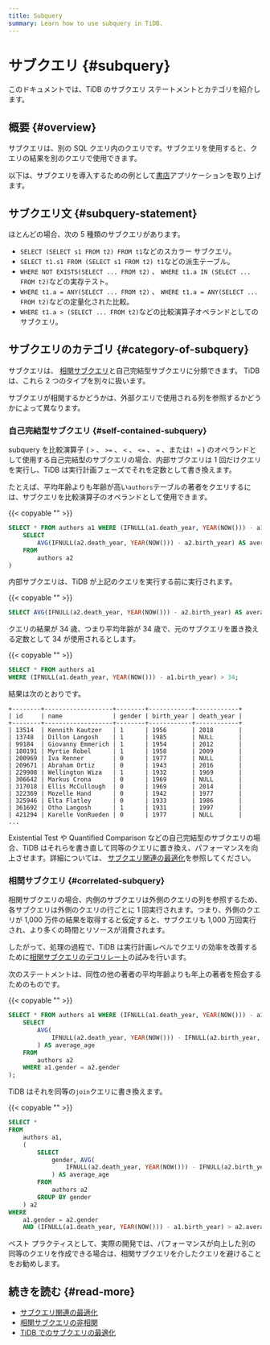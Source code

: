 ```yaml
---
title: Subquery
summary: Learn how to use subquery in TiDB.
---
```


# サブクエリ {#subquery}

このドキュメントでは、TiDB のサブクエリ ステートメントとカテゴリを紹介します。

## 概要 {#overview}

サブクエリは、別の SQL クエリ内のクエリです。サブクエリを使用すると、クエリの結果を別のクエリで使用できます。

以下は、サブクエリを導入するための例として[書店](/develop/dev-guide-bookshop-schema-design.md)アプリケーションを取り上げます。

## サブクエリ文 {#subquery-statement}

ほとんどの場合、次の 5 種類のサブクエリがあります。

-   `SELECT (SELECT s1 FROM t2) FROM t1`などのスカラー サブクエリ。
-   `SELECT t1.s1 FROM (SELECT s1 FROM t2) t1`などの派生テーブル。
-   `WHERE NOT EXISTS(SELECT ... FROM t2)` 、 `WHERE t1.a IN (SELECT ... FROM t2)`などの実存テスト。
-   `WHERE t1.a = ANY(SELECT ... FROM t2)` 、 `WHERE t1.a = ANY(SELECT ... FROM t2)`などの定量化された比較。
-   `WHERE t1.a > (SELECT ... FROM t2)`などの比較演算子オペランドとしてのサブクエリ。

## サブクエリのカテゴリ {#category-of-subquery}

サブクエリは、 [相関サブクエリ](https://en.wikipedia.org/wiki/Correlated_subquery)と自己完結型サブクエリに分類できます。 TiDB は、これら 2 つのタイプを別々に扱います。

サブクエリが相関するかどうかは、外部クエリで使用される列を参照するかどうかによって異なります。

### 自己完結型サブクエリ {#self-contained-subquery}

subquery を比較演算子 ( `>` 、 `>=` 、 `<` 、 `<=` 、 `=` 、または`! =` ) のオペランドとして使用する自己完結型のサブクエリの場合、内部サブクエリは 1 回だけクエリを実行し、TiDB は実行計画フェーズでそれを定数として書き換えます。

たとえば、平均年齢よりも年齢が高い`authors`テーブルの著者をクエリするには、サブクエリを比較演算子のオペランドとして使用できます。

{{< copyable "" >}}

```sql
SELECT * FROM authors a1 WHERE (IFNULL(a1.death_year, YEAR(NOW())) - a1.birth_year) > (
    SELECT
        AVG(IFNULL(a2.death_year, YEAR(NOW())) - a2.birth_year) AS average_age
    FROM
        authors a2
)
```

内部サブクエリは、TiDB が上記のクエリを実行する前に実行されます。

{{< copyable "" >}}

```sql
SELECT AVG(IFNULL(a2.death_year, YEAR(NOW())) - a2.birth_year) AS average_age FROM authors a2;
```

クエリの結果が 34 歳、つまり平均年齢が 34 歳で、元のサブクエリを置き換える定数として 34 が使用されるとします。

{{< copyable "" >}}

```sql
SELECT * FROM authors a1
WHERE (IFNULL(a1.death_year, YEAR(NOW())) - a1.birth_year) > 34;
```

結果は次のとおりです。

```
+--------+-------------------+--------+------------+------------+
| id     | name              | gender | birth_year | death_year |
+--------+-------------------+--------+------------+------------+
| 13514  | Kennith Kautzer   | 1      | 1956       | 2018       |
| 13748  | Dillon Langosh    | 1      | 1985       | NULL       |
| 99184  | Giovanny Emmerich | 1      | 1954       | 2012       |
| 180191 | Myrtie Robel      | 1      | 1958       | 2009       |
| 200969 | Iva Renner        | 0      | 1977       | NULL       |
| 209671 | Abraham Ortiz     | 0      | 1943       | 2016       |
| 229908 | Wellington Wiza   | 1      | 1932       | 1969       |
| 306642 | Markus Crona      | 0      | 1969       | NULL       |
| 317018 | Ellis McCullough  | 0      | 1969       | 2014       |
| 322369 | Mozelle Hand      | 0      | 1942       | 1977       |
| 325946 | Elta Flatley      | 0      | 1933       | 1986       |
| 361692 | Otho Langosh      | 1      | 1931       | 1997       |
| 421294 | Karelle VonRueden | 0      | 1977       | NULL       |
...
```

Existential Test や Quantified Comparison などの自己完結型のサブクエリの場合、TiDB はそれらを書き直して同等のクエリに置き換え、パフォーマンスを向上させます。詳細については、 [サブクエリ関連の最適化](/subquery-optimization.md)を参照してください。

### 相関サブクエリ {#correlated-subquery}

相関サブクエリの場合、内側のサブクエリは外側のクエリの列を参照するため、各サブクエリは外側のクエリの行ごとに 1 回実行されます。つまり、外側のクエリが 1,000 万件の結果を取得すると仮定すると、サブクエリも 1,000 万回実行され、より多くの時間とリソースが消費されます。

したがって、処理の過程で、TiDB は実行計画レベルでクエリの効率を改善するために[相関サブクエリのデコリレート](/correlated-subquery-optimization.md)の試みを行います。

次のステートメントは、同性の他の著者の平均年齢よりも年上の著者を照会するためのものです。

{{< copyable "" >}}

```sql
SELECT * FROM authors a1 WHERE (IFNULL(a1.death_year, YEAR(NOW())) - a1.birth_year) > (
    SELECT
        AVG(
            IFNULL(a2.death_year, YEAR(NOW())) - IFNULL(a2.birth_year, YEAR(NOW()))
        ) AS average_age
    FROM
        authors a2
    WHERE a1.gender = a2.gender
);
```

TiDB はそれを同等の`join`クエリに書き換えます。

{{< copyable "" >}}

```sql
SELECT *
FROM
    authors a1,
    (
        SELECT
            gender, AVG(
                IFNULL(a2.death_year, YEAR(NOW())) - IFNULL(a2.birth_year, YEAR(NOW()))
            ) AS average_age
        FROM
            authors a2
        GROUP BY gender
    ) a2
WHERE
    a1.gender = a2.gender
    AND (IFNULL(a1.death_year, YEAR(NOW())) - a1.birth_year) > a2.average_age;
```

ベスト プラクティスとして、実際の開発では、パフォーマンスが向上した別の同等のクエリを作成できる場合は、相関サブクエリを介したクエリを避けることをお勧めします。

## 続きを読む {#read-more}

-   [サブクエリ関連の最適化](/subquery-optimization.md)
-   [相関サブクエリの非相関](/correlated-subquery-optimization.md)
-   [TiDB でのサブクエリの最適化](https://en.pingcap.com/blog/subquery-optimization-in-tidb/)
